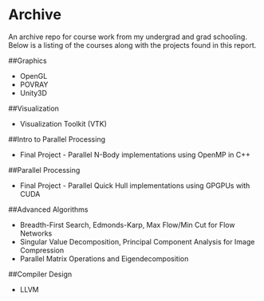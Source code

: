 # Archive
An archive repo for course work from my undergrad and grad schooling. Below is a listing of the courses along with the projects found in this report.

##Graphics
- OpenGL
- POVRAY
- Unity3D

##Visualization
- Visualization Toolkit (VTK)

##Intro to Parallel Processing
* Final Project - Parallel N-Body implementations using OpenMP in C++

##Parallel Processing
* Final Project - Parallel Quick Hull implementations using GPGPUs with CUDA

##Advanced Algorithms
* Breadth-First Search, Edmonds-Karp, Max Flow/Min Cut for Flow Networks
* Singular Value Decomposition, Principal Component Analysis for Image Compression
* Parallel Matrix Operations and Eigendecomposition

##Compiler Design
* LLVM
